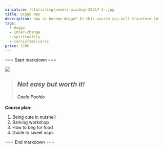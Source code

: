 ```yaml
---
miniature: /static/img/pexels-pixabay-39317-1-.jpg
title: Doggo way
description: How to become doggo? In this course you will transform into real puppy.
tags:
  - doggo
  - inner-change
  - spirituality
  - cannisfamiliaris
price: 120€
---
```

\=﻿== Start markdown ===

![](/static/img/pexels-pixabay-39317-1-.jpg)

> ## *N﻿ot easy but worth it!*
>
> #### *Caolo Poehlo*

**C﻿ourse plan:**

1. B﻿eing cute in nutshell
2. B﻿arking workshop
3. H﻿ow to beg for food
4. G﻿uide to sweet naps

\=﻿== End markdown ===
